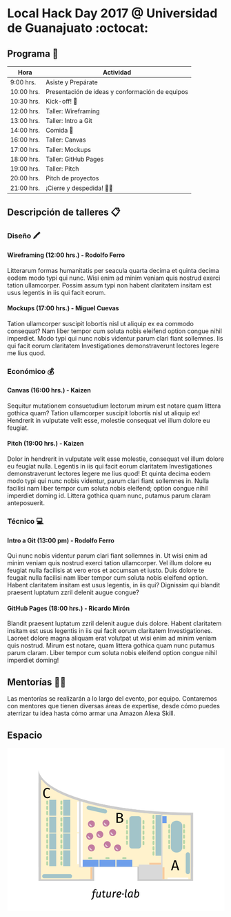 # Local Hack Day 2017 @ Universidad de Guanajuato :octocat:

## Programa 📅
| Hora      | Actividad |
| --------- | --------- |
| 9:00 hrs.  | Asiste y Prepárate |
| 10:00 hrs. | Presentación de ideas y conformación de equipos |
| 10:30 hrs. | Kick-off! 🚀 |
| 12:00 hrs. | Taller: Wireframing |
| 13:00 hrs. | Taller: Intro a Git |
| 14:00 hrs. | Comida 🍕|
| 16:00 hrs. | Taller: Canvas |
| 17:00 hrs. | Taller: Mockups |
| 18:00 hrs. | Taller: GitHub Pages |
| 19:00 hrs. | Taller: Pitch |
| 20:00 hrs. | Pitch de proyectos |
| 21:00 hrs. | ¡Cierre y despedida! 👋🏼|


## Descripción de talleres 📋

### Diseño 🖍

#### Wireframing (12:00 hrs.) - Rodolfo Ferro
Litterarum formas humanitatis per seacula quarta decima et quinta decima eodem modo typi qui nunc. Wisi enim ad minim veniam quis nostrud exerci tation ullamcorper. Possim assum typi non habent claritatem insitam est usus legentis in iis qui facit eorum.

#### Mockups (17:00 hrs.) - Miguel Cuevas
Tation ullamcorper suscipit lobortis nisl ut aliquip ex ea commodo consequat? Nam liber tempor cum soluta nobis eleifend option congue nihil imperdiet. Modo typi qui nunc nobis videntur parum clari fiant sollemnes. Iis qui facit eorum claritatem Investigationes demonstraverunt lectores legere me lius quod.

### Económico 💰

#### Canvas (16:00 hrs.) - Kaizen
Sequitur mutationem consuetudium lectorum mirum est notare quam littera gothica quam? Tation ullamcorper suscipit lobortis nisl ut aliquip ex! Hendrerit in vulputate velit esse, molestie consequat vel illum dolore eu feugiat.

#### Pitch (19:00 hrs.) - Kaizen
Dolor in hendrerit in vulputate velit esse molestie, consequat vel illum dolore eu feugiat nulla. Legentis in iis qui facit eorum claritatem Investigationes demonstraverunt lectores legere me lius quod! Et quinta decima eodem modo typi qui nunc nobis videntur, parum clari fiant sollemnes in. Nulla facilisi nam liber tempor cum soluta nobis eleifend; option congue nihil imperdiet doming id. Littera gothica quam nunc, putamus parum claram anteposuerit.

### Técnico 💻

#### Intro a Git (13:00 pm) - Rodolfo Ferro
Qui nunc nobis videntur parum clari fiant sollemnes in. Ut wisi enim ad minim veniam quis nostrud exerci tation ullamcorper. Vel illum dolore eu feugiat nulla facilisis at vero eros et accumsan et iusto. Duis dolore te feugait nulla facilisi nam liber tempor cum soluta nobis eleifend option. Habent claritatem insitam est usus legentis, in iis qui? Dignissim qui blandit praesent luptatum zzril delenit augue congue?

#### GitHub Pages (18:00 hrs.) - Ricardo Mirón
Blandit praesent luptatum zzril delenit augue duis dolore. Habent claritatem insitam est usus legentis in iis qui facit eorum claritatem Investigationes. Laoreet dolore magna aliquam erat volutpat ut wisi enim ad minim veniam quis nostrud. Mirum est notare, quam littera gothica quam nunc putamus parum claram. Liber tempor cum soluta nobis eleifend option congue nihil imperdiet doming!

## Mentorías 👩‍🏫

Las mentorías se realizarán a lo largo del evento, por equipo. Contaremos con mentores que tienen diversas áreas de expertise, desde cómo puedes aterrizar tu idea hasta cómo armar una Amazon Alexa Skill.

## Espacio

![Espacio para Local Hack Day](https://github.com/futurelab-ugto/LocalHackDay2017/blob/master/real_space_ph1.png)
